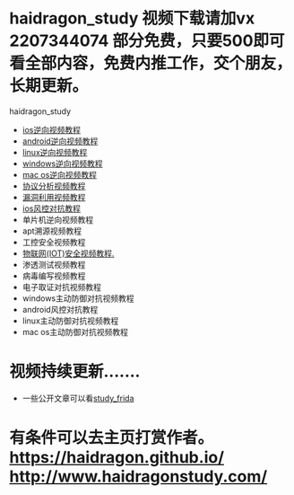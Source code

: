 # haidragon_study  视频下载请加vx 2207344074 部分免费，只要500即可看全部内容，免费内推工作，交个朋友，长期更新。
haidragon_study

* [ios逆向视频教程](https://github.com/haidragon/haidragon_study/blob/master/ios%E9%80%86%E5%90%91%E8%A7%86%E9%A2%91%E6%95%99%E7%A8%8B.md)
* [android逆向视频教程](https://github.com/haidragon/haidragon_study/blob/master/android%E9%80%86%E5%90%91%E8%A7%86%E9%A2%91%E6%95%99%E7%A8%8B.md)
* [linux逆向视频教程](https://github.com/haidragon/haidragon_study/blob/master/linux%E9%80%86%E5%90%91%E8%A7%86%E9%A2%91%E6%95%99%E7%A8%8B.md)
* [windows逆向视频教程](https://github.com/haidragon/haidragon_study/blob/master/windows%E9%80%86%E5%90%91%E8%A7%86%E9%A2%91%E6%95%99%E7%A8%8B.md)
* [mac os逆向视频教程](https://github.com/haidragon/haidragon_study/blob/master/mac%20os%E9%80%86%E5%90%91%E8%A7%86%E9%A2%91%E6%95%99%E7%A8%8B.md)
* [协议分析视频教程](https://github.com/haidragon/haidragon_study/blob/master/%E7%BD%91%E7%BB%9C%E5%8D%8F%E8%AE%AE%E5%85%A8%E6%B5%81%E9%87%8F%E5%88%86%E6%9E%90%E8%A7%86%E9%A2%91%E6%95%99%E7%A8%8B.md)
* [漏洞利用视频教程](https://github.com/haidragon/haidragon_study/blob/master/%E6%BC%8F%E6%B4%9E%E5%88%A9%E7%94%A8%E8%A7%86%E9%A2%91%E6%95%99%E7%A8%8B.md)
* [ios风控对抗教程](https://github.com/haidragon/haidragon_study/blob/master/ios%E9%A3%8E%E6%8E%A7%E5%AF%B9%E6%8A%97%E6%95%99%E7%A8%8B.md)
* 单片机逆向视频教程
* apt溯源视频教程
* 工控安全视频教程
* [物联网(IOT)安全视频教程.](https://github.com/haidragon/haidragon_study/blob/master/%E7%89%A9%E8%81%94%E7%BD%91(IOT)%E5%AE%89%E5%85%A8%E8%A7%86%E9%A2%91%E6%95%99%E7%A8%8B.md)
* 渗透测试视频教程
* 病毒编写视频教程
* 电子取证对抗视频教程
* windows主动防御对抗视频教程
* android风控对抗教程
* linux主动防御对抗视频教程
* mac os主动防御对抗视频教程
# 视频持续更新.......
* 一些公开文章可以看[study_frida](https://github.com/haidragon/study_frida)
# 有条件可以去主页打赏作者。 https://haidragon.github.io/   http://www.haidragonstudy.com/
